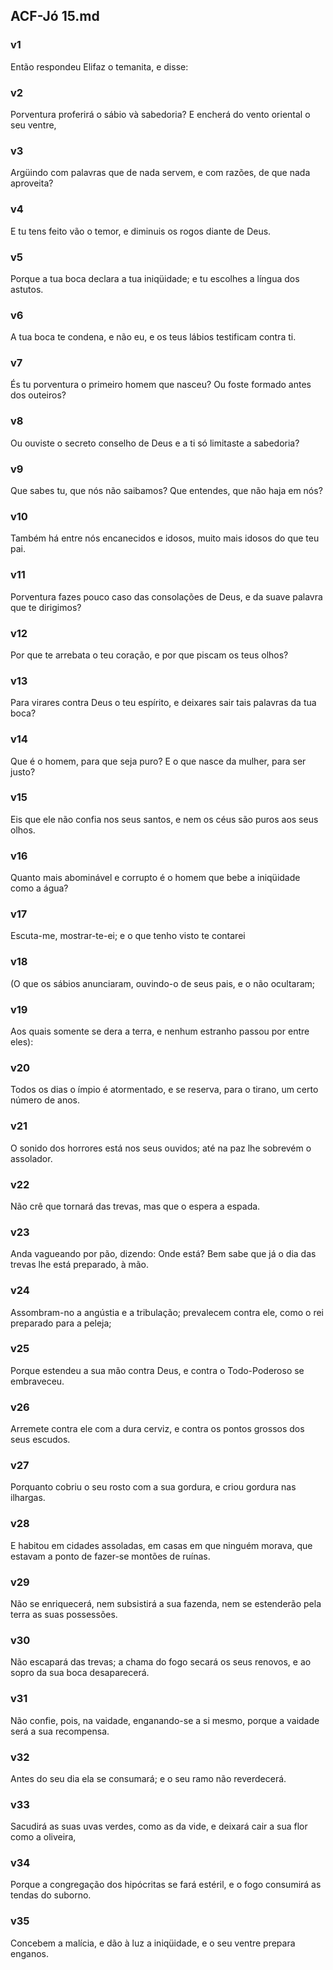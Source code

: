 ## ACF-Jó 15.md
### v1
 Então respondeu Elifaz o temanita, e disse:
### v2
 Porventura proferirá o sábio và sabedoria? E encherá do vento oriental o seu ventre,
### v3
 Argüindo com palavras que de nada servem, e com razões, de que nada aproveita?
### v4
 E tu tens feito vão o temor, e diminuis os rogos diante de Deus.
### v5
 Porque a tua boca declara a tua iniqüidade; e tu escolhes a língua dos astutos.
### v6
 A tua boca te condena, e não eu, e os teus lábios testificam contra ti.
### v7
 És tu porventura o primeiro homem que nasceu? Ou foste formado antes dos outeiros?
### v8
 Ou ouviste o secreto conselho de Deus e a ti só limitaste a sabedoria?
### v9
 Que sabes tu, que nós não saibamos? Que entendes, que não haja em nós?
### v10
 Também há entre nós encanecidos e idosos, muito mais idosos do que teu pai.
### v11
 Porventura fazes pouco caso das consolações de Deus, e da suave palavra que te dirigimos?
### v12
 Por que te arrebata o teu coração, e por que piscam os teus olhos?
### v13
 Para virares contra Deus o teu espírito, e deixares sair tais palavras da tua boca?
### v14
 Que é o homem, para que seja puro? E o que nasce da mulher, para ser justo?
### v15
 Eis que ele não confia nos seus santos, e nem os céus são puros aos seus olhos.
### v16
 Quanto mais abominável e corrupto é o homem que bebe a iniqüidade como a água?
### v17
 Escuta-me, mostrar-te-ei; e o que tenho visto te contarei
### v18
 (O que os sábios anunciaram, ouvindo-o de seus pais, e o não ocultaram;
### v19
 Aos quais somente se dera a terra, e nenhum estranho passou por entre eles):
### v20
 Todos os dias o ímpio é atormentado, e se reserva, para o tirano, um certo número de anos.
### v21
 O sonido dos horrores está nos seus ouvidos; até na paz lhe sobrevém o assolador.
### v22
 Não crê que tornará das trevas, mas que o espera a espada.
### v23
 Anda vagueando por pão, dizendo: Onde está? Bem sabe que já o dia das trevas lhe está preparado, à mão.
### v24
 Assombram-no a angústia e a tribulação; prevalecem contra ele, como o rei preparado para a peleja;
### v25
 Porque estendeu a sua mão contra Deus, e contra o Todo-Poderoso se embraveceu.
### v26
 Arremete contra ele com a dura cerviz, e contra os pontos grossos dos seus escudos.
### v27
 Porquanto cobriu o seu rosto com a sua gordura, e criou gordura nas ilhargas.
### v28
 E habitou em cidades assoladas, em casas em que ninguém morava, que estavam a ponto de fazer-se montões de ruínas.
### v29
 Não se enriquecerá, nem subsistirá a sua fazenda, nem se estenderão pela terra as suas possessões.
### v30
 Não escapará das trevas; a chama do fogo secará os seus renovos, e ao sopro da sua boca desaparecerá.
### v31
 Não confie, pois, na vaidade, enganando-se a si mesmo, porque a vaidade será a sua recompensa.
### v32
 Antes do seu dia ela se consumará; e o seu ramo não reverdecerá.
### v33
 Sacudirá as suas uvas verdes, como as da vide, e deixará cair a sua flor como a oliveira,
### v34
 Porque a congregação dos hipócritas se fará estéril, e o fogo consumirá as tendas do suborno.
### v35
 Concebem a malícia, e dão à luz a iniqüidade, e o seu ventre prepara enganos.
